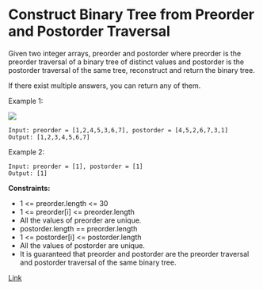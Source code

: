 # Construct Binary Tree from Preorder and Postorder Traversal

Given two integer arrays, preorder and postorder where preorder is the preorder traversal of a binary tree of distinct
values and postorder is the postorder traversal of the same tree, reconstruct and return the binary tree.

If there exist multiple answers, you can return any of them.

Example 1:

![](https://assets.leetcode.com/uploads/2021/07/24/lc-prepost.jpg)

```
Input: preorder = [1,2,4,5,3,6,7], postorder = [4,5,2,6,7,3,1]
Output: [1,2,3,4,5,6,7]
```

Example 2:

```
Input: preorder = [1], postorder = [1]
Output: [1]
```

**Constraints:**

- 1 <= preorder.length <= 30
- 1 <= preorder[i] <= preorder.length
- All the values of preorder are unique.
- postorder.length == preorder.length
- 1 <= postorder[i] <= postorder.length
- All the values of postorder are unique.
- It is guaranteed that preorder and postorder are the preorder traversal and postorder traversal of the same binary
  tree.

[Link](https://leetcode.com/problems/construct-binary-tree-from-preorder-and-postorder-traversal/description/)